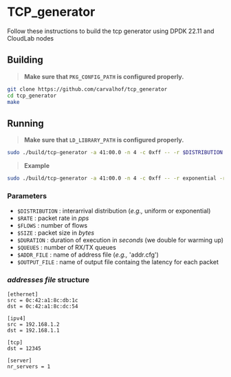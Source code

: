 # TCP_generator

Follow these instructions to build the tcp generator using DPDK 22.11 and CloudLab nodes

## Building

> **Make sure that `PKG_CONFIG_PATH` is configured properly.**

```bash
git clone https://github.com/carvalhof/tcp_generator
cd tcp_generator
make
```

## Running

> **Make sure that `LD_LIBRARY_PATH` is configured properly.**

```bash
sudo ./build/tcp-generator -a 41:00.0 -n 4 -c 0xff -- -r $DISTRIBUTION -r $RATE -f $FLOWS -s $SIZE -t $DURATION -q $QUEUES -c $ADDR_FILE -o $OUTPUT_FILE
```

> **Example**

```bash
sudo ./build/tcp-generator -a 41:00.0 -n 4 -c 0xff -- -r exponential -r 100000 -f 1 -s 128 -t 10 -q 1 -c addr.cfg -o output.dat
```

### Parameters

- `$DISTRIBUTION` : interarrival distribution (_e.g.,_ uniform or exponential)
- `$RATE` : packet rate in _pps_
- `$FLOWS` : number of flows
- `$SIZE` : packet size in _bytes_
- `$DURATION` : duration of execution in _seconds_ (we double for warming up)
- `$QUEUES` : number of RX/TX queues
- `$ADDR_FILE` : name of address file (_e.g.,_ 'addr.cfg')
- `$OUTPUT_FILE` : name of output file containg the latency for each packet


### _addresses file_ structure

```
[ethernet]
src = 0c:42:a1:8c:db:1c
dst = 0c:42:a1:8c:dc:54

[ipv4]
src = 192.168.1.2
dst = 192.168.1.1

[tcp]
dst = 12345

[server]
nr_servers = 1
```